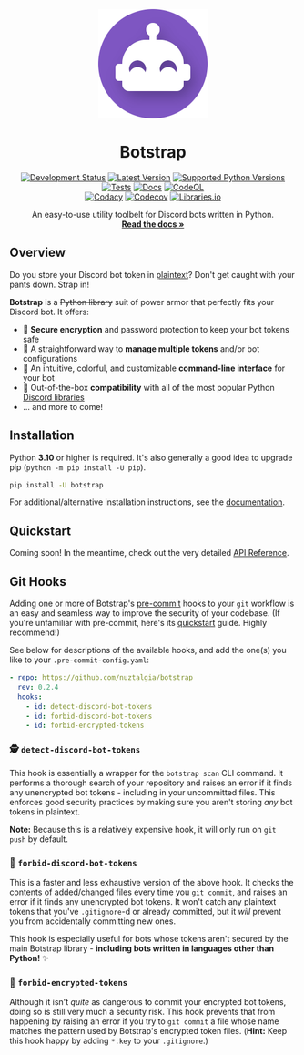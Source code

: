 <div align="center">

[![Botstrap Logo](https://raw.githubusercontent.com/nuztalgia/botstrap/main/docs/images/logo-192.png)](https://botstrap.readthedocs.io)

# Botstrap

[![Development Status](https://img.shields.io/pypi/status/botstrap)](https://pypi.org/project/botstrap/)
[![Latest Version](https://img.shields.io/pypi/v/botstrap?label=latest%20version)](https://pypi.org/project/botstrap/)
[![Supported Python Versions](https://img.shields.io/pypi/pyversions/botstrap)](https://pypi.org/project/botstrap/)
<br>
[![Tests](https://github.com/nuztalgia/botstrap/actions/workflows/tests.yml/badge.svg)](https://github.com/nuztalgia/botstrap/actions/workflows/tests.yml)
[![Docs](https://img.shields.io/readthedocs/botstrap?logo=read-the-docs&logoColor=9fa6ae&label=Docs&labelColor=313a43)](https://readthedocs.org/projects/botstrap)
[![CodeQL](https://github.com/nuztalgia/botstrap/actions/workflows/codeql.yml/badge.svg)](https://github.com/nuztalgia/botstrap/actions/workflows/codeql.yml)
<br>
[![Codacy](https://img.shields.io/codacy/grade/6864639715f04899b62d3a4460eba83e?logo=codacy)](https://app.codacy.com/gh/nuztalgia/botstrap)
[![Codecov](https://img.shields.io/codecov/c/github/nuztalgia/botstrap?logo=codecov&logoColor=fff)](https://app.codecov.io/github/nuztalgia/botstrap)
[![Libraries.io](https://img.shields.io/librariesio/github/nuztalgia/botstrap?logo=librariesdotio&logoColor=ddd&logoWidth=12&label=deps)](https://libraries.io/github/nuztalgia/botstrap)

An easy-to-use utility toolbelt for Discord bots written in Python.<br>
[**Read the docs »**](https://botstrap.readthedocs.io)

</div>

## Overview

Do you store your Discord bot token in
[plaintext](https://en.wikipedia.org/wiki/Plaintext)? Don't get caught with your pants
down. Strap in!

**Botstrap** is a ~~Python library~~ suit of power armor that perfectly fits your
Discord bot. It offers:

- 🔐 **Secure encryption** and password protection to keep your bot tokens safe
- 🤹 A straightforward way to **manage multiple tokens** and/or bot configurations
- 🌈 An intuitive, colorful, and customizable **command-line interface** for your bot
- 🤝 Out-of-the-box **compatibility** with all of the most popular Python
  [Discord libraries](/examples/libraries)
- ... and more to come!

## Installation

Python **3.10** or higher is required. It's also generally a good idea to upgrade pip
(`python -m pip install -U pip`).

```sh
pip install -U botstrap
```

For additional/alternative installation instructions, see the
[documentation](https://botstrap.readthedocs.io/en/latest/getting-started/).

## Quickstart

Coming soon! In the meantime, check out the very detailed
[API Reference](https://botstrap.readthedocs.io/en/latest/api/).

## Git Hooks

Adding one or more of Botstrap's [pre-commit](https://github.com/pre-commit/pre-commit)
hooks to your `git` workflow is an easy and seamless way to improve the security of your
codebase. (If you're unfamiliar with pre-commit, here's its
[quickstart](https://pre-commit.com/index.html#quick-start) guide. Highly recommend!)

See below for descriptions of the available hooks, and add the one(s) you like to your
`.pre-commit-config.yaml`:

```yaml
- repo: https://github.com/nuztalgia/botstrap
  rev: 0.2.4
  hooks:
    - id: detect-discord-bot-tokens
    - id: forbid-discord-bot-tokens
    - id: forbid-encrypted-tokens
```

### 🕵️ `detect-discord-bot-tokens`

This hook is essentially a wrapper for the `botstrap scan` CLI command. It performs a
thorough search of your repository and raises an error if it finds any unencrypted bot
tokens - including in your uncommitted files. This enforces good security practices by
making sure you aren't storing _any_ bot tokens in plaintext.

**Note:** Because this is a relatively expensive hook, it will only run on `git push` by
default.

### 💂 `forbid-discord-bot-tokens`

This is a faster and less exhaustive version of the above hook. It checks the contents
of added/changed files every time you `git commit`, and raises an error if it finds any
unencrypted bot tokens. It won't catch any plaintext tokens that you've `.gitignore`-d
or already committed, but it _will_ prevent you from accidentally committing new ones.

This hook is especially useful for bots whose tokens aren't secured by the main Botstrap
library - **including bots written in languages other than Python!** ✨

### 👷 `forbid-encrypted-tokens`

Although it isn't _quite_ as dangerous to commit your encrypted bot tokens, doing so is
still very much a security risk. This hook prevents that from happening by raising an
error if you try to `git commit` a file whose name matches the pattern used by
Botstrap's encrypted token files. (**Hint:** Keep this hook happy by adding `*.key` to
your `.gitignore`.)
